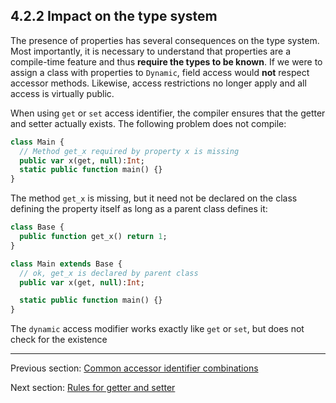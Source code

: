 ## 4.2.2 Impact on the type system

The presence of properties has several consequences on the type system. Most importantly, it is necessary to understand that properties are a compile-time feature and thus **require the types to be known**. If we were to assign a class with properties to `Dynamic`, field access would **not** respect accessor methods. Likewise, access restrictions no longer apply and all access is virtually public.

When using `get` or `set` access identifier, the compiler ensures that the getter and setter actually exists. The following problem does not compile:

```haxe
class Main {
  // Method get_x required by property x is missing
  public var x(get, null):Int;
  static public function main() {}
}
```

The method `get_x` is missing, but it need not be declared on the class defining the property itself as long as a parent class defines it:

```haxe
class Base {
  public function get_x() return 1;
}

class Main extends Base {
  // ok, get_x is declared by parent class
  public var x(get, null):Int;

  static public function main() {}
}
```

The `dynamic` access modifier works exactly like `get` or `set`, but does not check for the existence

---

Previous section: [Common accessor identifier combinations](class-field-property-common-combinations.md)

Next section: [Rules for getter and setter](class-field-property-rules.md)